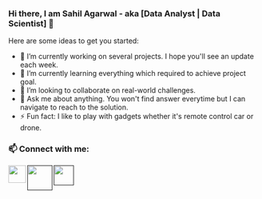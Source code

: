 ### Hi there, I am Sahil Agarwal - aka [Data Analyst | Data Scientist] 👋

<!-- 🤔 I’m looking for help with thinking......
**agarwalsahil2013/agarwalsahil2013** is a ✨ _special_ ✨ repository because its `README.md` (this file) appears on your GitHub profile. - 📫 -->

Here are some ideas to get you started:

- 🔭 I’m currently working on several projects. I hope you'll see an update each week.
- 🌱 I’m currently learning everything which required to achieve project goal. 
- 👯 I’m looking to collaborate on real-world challenges.
- 💬 Ask me about anything. You won't find answer everytime but I can navigate to reach to the solution.
- ⚡ Fun fact: I like to play with gadgets whether it's remote control car or drone. 

### 📫 Connect with me:
<a href="https://www.linkedin.com/in/sahil-agarwal-"><img align="left" width="35px" src="https://image.flaticon.com/icons/png/512/61/61109.png" /></a>
<a href=""><img align="left" width="50px" src="http://assets.stickpng.com/images/5ecec78673e4440004f09e77.png" /></a>
<a href=""><img align="left" width="40px" src="https://image.flaticon.com/icons/png/512/25/25231.png" /></a>


